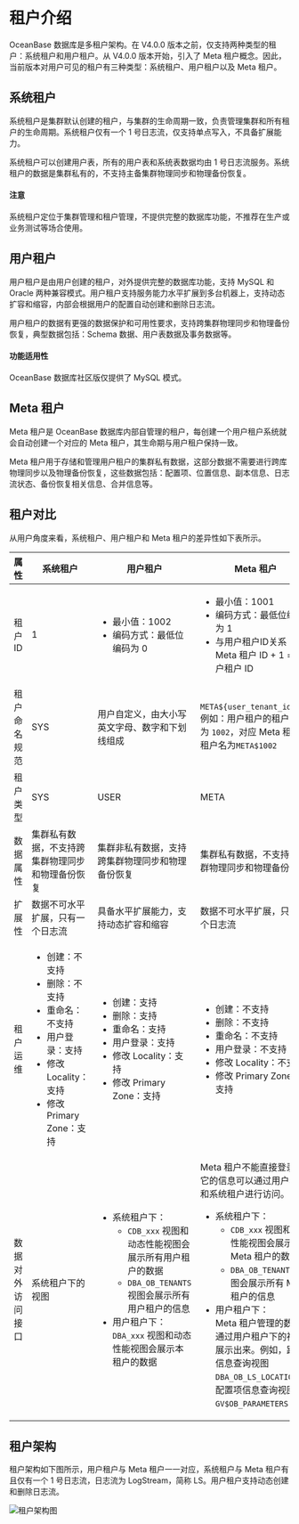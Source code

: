 # 租户介绍

OceanBase 数据库是多租户架构。在 V4.0.0 版本之前，仅支持两种类型的租户：系统租户和用户租户。从 V4.0.0 版本开始，引入了 Meta 租户概念。因此，当前版本对用户可见的租户有三种类型：系统租户、用户租户以及 Meta 租户。

## 系统租户

系统租户是集群默认创建的租户，与集群的生命周期一致，负责管理集群和所有租户的生命周期。系统租户仅有一个 1 号日志流，仅支持单点写入，不具备扩展能力。

系统租户可以创建用户表，所有的用户表和系统表数据均由 1 号日志流服务。系统租户的数据是集群私有的，不支持主备集群物理同步和物理备份恢复。

<main id="notice" type='notice'>
<h4>注意</h4>
<p>系统租户定位于集群管理和租户管理，不提供完整的数据库功能，不推荐在生产或业务测试等场合使用。</p>
</main>

## 用户租户

用户租户是由用户创建的租户，对外提供完整的数据库功能，支持 MySQL 和 Oracle 两种兼容模式。用户租户支持服务能力水平扩展到多台机器上，支持动态扩容和缩容，内部会根据用户的配置自动创建和删除日志流。

用户租户的数据有更强的数据保护和可用性要求，支持跨集群物理同步和物理备份恢复，典型数据包括：Schema 数据、用户表数据及事务数据等。

  <main id="notice" >
    <h4>功能适用性</h4>
    <p>OceanBase 数据库社区版仅提供了 MySQL 模式。</p>
  </main>

## Meta 租户

Meta 租户是 OceanBase 数据库内部自管理的租户，每创建一个用户租户系统就会自动创建一个对应的 Meta 租户，其生命期与用户租户保持一致。

Meta 租户用于存储和管理用户租户的集群私有数据，这部分数据不需要进行跨库物理同步以及物理备份恢复，这些数据包括：配置项、位置信息、副本信息、日志流状态、备份恢复相关信息、合并信息等。

## 租户对比

从用户角度来看，系统租户、用户租户和 Meta 租户的差异性如下表所示。

|       属性   |   系统租户  |                                 用户租户                         |                                        Meta 租户                |
|--------------|------------|------------------------------------------------------------------|------------------------------------------------------------------|
|    租户 ID   |    1        |  <ul><li>最小值：1002 </li><li>编码方式：最低位编码为 0 </li></ul>  | <ul><li>最小值：1001 </li><li>编码方式：最低位编码为 1 </li><li>与用户租户ID关系：Meta 租户 ID + 1 = 用户租户 ID </li></ul>|
|  租户命名规范  |     SYS      |      用户自定义，由大小写英文字母、数字和下划线组成                | `META${user_tenant_id}` </br>例如：用户租户的租户 ID 为 `1002`，对应 Meta 租户的租户名为`META$1002` |
|   租户类型     |      SYS      |     USER                                                      |                                   META                        |
|   数据属性     | 集群私有数据，不支持跨集群物理同步和物理备份恢复 |  集群非私有数据，支持跨集群物理同步和物理备份恢复 | 集群私有数据，不支持跨集群物理同步和物理备份恢复    |
|   扩展性       | 数据不可水平扩展，只有一个日志流                |  具备水平扩展能力，支持动态扩容和缩容            | 数据不可水平扩展，只有一个日志流  |
|   租户运维     | <ul><li>创建：不支持</li><li>删除：不支持</li><li>重命名：不支持</li><li>用户登录：支持</li><li>修改 Locality：支持</li><li>修改 Primary Zone：支持</li></ul>  |  <ul><li>创建：支持</li><li>删除：支持</li><li>重命名：支持</li><li>用户登录：支持</li><li>修改 Locality：支持</li><li>修改 Primary Zone：支持</li></ul> | <ul><li>创建：不支持</li><li>删除：不支持</li><li>重命名：不支持</li><li>用户登录：不支持</li><li>修改 Locality：不支持</li><li>修改 Primary Zone：不支持</li></ul> |
|  数据对外访问接口 | 系统租户下的视图 | <ul><li>系统租户下：<ul><li>  `CDB_xxx` 视图和动态性能视图会展示所有用户租户的数据 </li><li> `DBA_OB_TENANTS` 视图会展示所有用户租户的信息</li></ul></li><li>用户租户下：</br> `DBA_xxx` 视图和动态性能视图会展示本租户的数据</li></ul> | Meta 租户不能直接登录，它的信息可以通过用户租户和系统租户进行访问。<ul><li>系统租户下：<ul><li> `CDB_xxx` 视图和动态性能视图会展示所有 Meta 租户的数据</li><li> `DBA_OB_TENANTS` 视图会展示所有 Meta 租户的信息</li></ul></li><li>用户租户下：</br>Meta 租户管理的数据会通过用户租户下的视图展示出来。例如，路由信息查询视图 `DBA_OB_LS_LOCATIONS`、配置项信息查询视图 `GV$OB_PARAMETERS` 等</li></ul> |

## 租户架构

租户架构如下图所示，用户租户与 Meta 租户一一对应，系统租户与 Meta 租户有且仅有一个 1 号日志流，日志流为 LogStream，简称 LS。用户租户支持动态创建和删除日志流。

![租户架构图](https://obbusiness-private.oss-cn-shanghai.aliyuncs.com/doc/img/observer-enterprise/V4.0.0/system-architecture/tenant-architecture.png)
